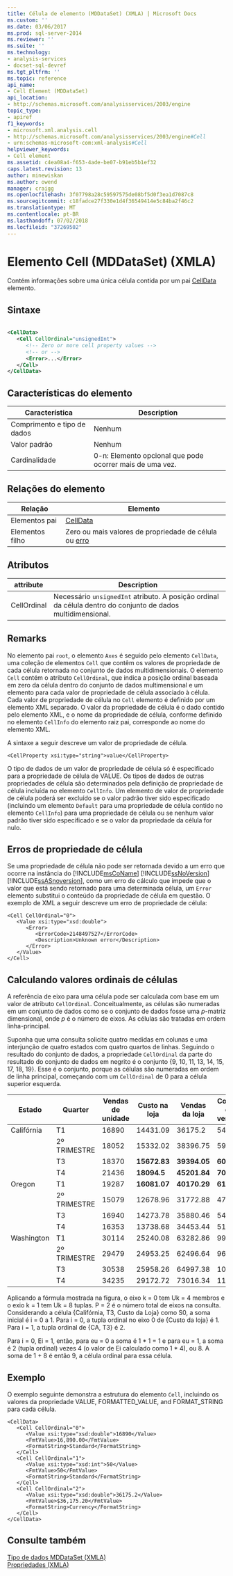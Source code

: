 ```yaml
---
title: Célula de elemento (MDDataSet) (XMLA) | Microsoft Docs
ms.custom: ''
ms.date: 03/06/2017
ms.prod: sql-server-2014
ms.reviewer: ''
ms.suite: ''
ms.technology:
- analysis-services
- docset-sql-devref
ms.tgt_pltfrm: ''
ms.topic: reference
api_name:
- Cell Element (MDDataSet)
api_location:
- http://schemas.microsoft.com/analysisservices/2003/engine
topic_type:
- apiref
f1_keywords:
- microsoft.xml.analysis.cell
- http://schemas.microsoft.com/analysisservices/2003/engine#Cell
- urn:schemas-microsoft-com:xml-analysis#Cell
helpviewer_keywords:
- Cell element
ms.assetid: c4ea08a4-f653-4ade-be07-b91eb5b1ef32
caps.latest.revision: 13
author: minewiskan
ms.author: owend
manager: craigg
ms.openlocfilehash: 3f07798a28c59597575de08bf5d0f3ea1d7087c8
ms.sourcegitcommit: c18fadce27f330e1d4f36549414e5c84ba2f46c2
ms.translationtype: MT
ms.contentlocale: pt-BR
ms.lasthandoff: 07/02/2018
ms.locfileid: "37269502"
---
```

# <a name="cell-element-mddataset-xmla"></a>Elemento Cell (MDDataSet) (XMLA)
  Contém informações sobre uma única célula contida por um pai [CellData](celldata-element-xmla.md) elemento.  
  
## <a name="syntax"></a>Sintaxe  
  
```xml  
  
<CellData>  
   <Cell CellOrdinal="unsignedInt">  
      <!-- Zero or more cell property values -->  
      <!-- or -->  
      <Error>...</Error>  
   </Cell>  
</CellData>  
```  
  
## <a name="element-characteristics"></a>Características do elemento  
  
|Característica|Description|  
|--------------------|-----------------|  
|Comprimento e tipo de dados|Nenhum|  
|Valor padrão|Nenhum|  
|Cardinalidade|0-n: Elemento opcional que pode ocorrer mais de uma vez.|  
  
## <a name="element-relationships"></a>Relações do elemento  
  
|Relação|Elemento|  
|------------------|-------------|  
|Elementos pai|[CellData](celldata-element-xmla.md)|  
|Elementos filho|Zero ou mais valores de propriedade de célula ou [erro](error-element-xmla.md)|  
  
## <a name="attributes"></a>Atributos  
  
|attribute|Description|  
|---------------|-----------------|  
|CellOrdinal|Necessário `unsignedInt` atributo. A posição ordinal da célula dentro do conjunto de dados multidimensional.|  
  
## <a name="remarks"></a>Remarks  
 No elemento pai `root`, o elemento `Axes` é  seguido pelo elemento `CellData`, uma coleção de elementos `Cell` que contêm os valores de propriedade de  cada célula retornada no conjunto de dados multidimensionais. O elemento `Cell` contém o atributo `CellOrdinal`, que indica a posição ordinal baseada em zero da célula dentro do conjunto de dados multimensional e um elemento para cada valor de propriedade de célula associado à célula. Cada valor de propriedade de célula no `Cell` elemento é definido por um elemento XML separado. O valor da propriedade de célula é o dado contido pelo elemento XML, e o nome da propriedade de célula, conforme definido no elemento `CellInfo` do elemento raiz pai, corresponde ao nome do elemento XML.  
  
 A sintaxe a seguir descreve um valor de propriedade de célula.  
  
```  
<CellProperty xsi:type="string">value</CellProperty>  
```  
  
 O tipo de dados de um valor de propriedade de célula só é especificado para a propriedade de célula de VALUE. Os tipos de dados de outras propriedades de célula são determinados pela definição de propriedade de célula incluída no elemento `CellInfo`. Um elemento de valor de propriedade de célula poderá ser excluído se o valor padrão tiver sido especificado (incluindo um elemento `Default` para uma propriedade de célula contido no elemento `CellInfo`) para uma propriedade de célula ou se nenhum valor padrão tiver sido especificado e se o valor da propriedade da célula for nulo.  
  
## <a name="cell-property-errors"></a>Erros de propriedade de célula  
 Se uma propriedade de célula não pode ser retornada devido a um erro que ocorre na instância do [!INCLUDE[msCoName](../../../includes/msconame-md.md)] [!INCLUDE[ssNoVersion](../../../includes/ssnoversion-md.md)] [!INCLUDE[ssASnoversion](../../../includes/ssasnoversion-md.md)], como um erro de cálculo que impede que o valor que está sendo retornado para uma determinada célula, um `Error` elemento substitui o conteúdo da propriedade de célula em questão. O exemplo de XML a seguir descreve um erro de propriedade de célula:  
  
```  
<Cell CellOrdinal="0">  
   <Value xsi:type="xsd:double">  
      <Error>  
         <ErrorCode>2148497527</ErrorCode>  
         <Description>Unknown error</Description>  
      </Error>  
   </Value>  
</Cell>  
```  
  
## <a name="calculating-cell-ordinal-values"></a>Calculando valores ordinais de células  
 A referência de eixo para uma célula pode ser calculada com base em um valor de atributo `CellOrdinal`. Conceitualmente, as células são numeradas em um conjunto de dados como se o conjunto de dados fosse uma *p*-matriz dimensional, onde *p* é o número de eixos. As células são tratadas em ordem linha-principal.  
  
 Suponha que uma consulta solicite quatro medidas em colunas e uma interjunção de quatro estados com quatro quartos de linhas. Seguindo o resultado do conjunto de dados, a propriedade `CellOrdinal` da parte do resultado do conjunto de dados em negrito é o conjunto {9, 10, 11, 13, 14, 15, 17, 18, 19}. Esse é o conjunto, porque as células são numeradas em ordem de linha principal, começando com um `CellOrdinal` de 0 para a célula superior esquerda.  
  
|Estado|Quarter|Vendas de unidade|Custo na loja|Vendas da loja|Contas de vendas|  
|-----------|-------------|----------------|----------------|-----------------|-----------------|  
|Califórnia|T1|16890|14431.09|36175.2|5498|  
||2º TRIMESTRE|18052|15332.02|38396.75|5915|  
||T3|18370|**15672.83**|**39394.05**|**6014**|  
||T4|21436|**18094.5**|**45201.84**|**7015**|  
|Oregon|T1|19287|**16081.07**|**40170.29**|**6184**|  
||2º TRIMESTRE|15079|12678.96|31772.88|4799|  
||T3|16940|14273.78|35880.46|5432|  
||T4|16353|13738.68|34453.44|5196|  
|Washington|T1|30114|25240.08|63282.86|9906|  
||2º TRIMESTRE|29479|24953.25|62496.64|9654|  
||T3|30538|25958.26|64997.38|10007|  
||T4|34235|29172.72|73016.34|11217|  
  
 Aplicando a fórmula mostrada na figura, o eixo k = 0 tem Uk = 4 membros e o exio k = 1 tem Uk = 8 tuplas. P = 2 é o número total de eixos na consulta. Considerando a célula {Califórnia, T3, Custo da Loja} como S0, a soma inicial é i = 0 a 1. Para i = 0, a tupla ordinal no eixo 0 de {Custo da loja} é 1. Para i = 1, a tupla ordinal de {CA, T3} é 2.  
  
 Para i = 0, Ei = 1, então, para eu = 0 a soma é 1 * 1 = 1 e para eu = 1, a soma é 2 (tupla ordinal) vezes 4 (o valor de Ei calculado como 1 \* 4), ou 8. A soma de 1 + 8 é então 9, a célula ordinal para essa célula.  
  
## <a name="example"></a>Exemplo  
 O exemplo seguinte demonstra a estrutura do elemento `Cell`, incluindo os valores da propriedade VALUE, FORMATTED_VALUE, and FORMAT_STRING para cada célula.  
  
```  
<CellData>  
   <Cell CellOrdinal="0">  
      <Value xsi:type="xsd:double">16890</Value>  
      <FmtValue>16,890.00</FmtValue>  
      <FormatString>Standard</FormatString>  
   </Cell>  
   <Cell CellOrdinal="1">  
      <Value xsi:type="xsd:int">50</Value>  
      <FmtValue>50</FmtValue>  
      <FormatString>Standard</FormatString>  
   </Cell>  
   <Cell CellOrdinal="2">  
      <Value xsi:type="xsd:double">36175.2</Value>  
      <FmtValue>$36,175.20</FmtValue>  
      <FormatString>Currency</FormatString>  
   </Cell>  
</CellData>  
```  
  
## <a name="see-also"></a>Consulte também  
 [Tipo de dados MDDataSet &#40;XMLA&#41;](../xml-data-types/mddataset-data-type-xmla.md)   
 [Propriedades &#40;XMLA&#41;](xml-elements-properties.md)  
  
  
